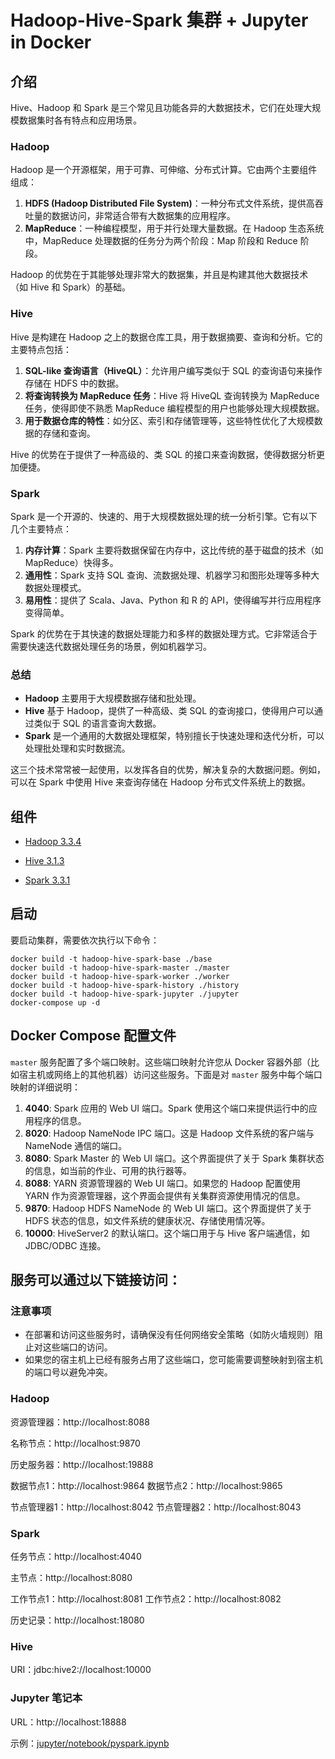 # Hadoop-Hive-Spark 集群 + Jupyter in Docker

## 介绍
Hive、Hadoop 和 Spark 是三个常见且功能各异的大数据技术，它们在处理大规模数据集时各有特点和应用场景。

### Hadoop

Hadoop 是一个开源框架，用于可靠、可伸缩、分布式计算。它由两个主要组件组成：

1. **HDFS (Hadoop Distributed File System)**：一种分布式文件系统，提供高吞吐量的数据访问，非常适合带有大数据集的应用程序。
2. **MapReduce**：一种编程模型，用于并行处理大量数据。在 Hadoop 生态系统中，MapReduce 处理数据的任务分为两个阶段：Map 阶段和 Reduce 阶段。

Hadoop 的优势在于其能够处理非常大的数据集，并且是构建其他大数据技术（如 Hive 和 Spark）的基础。

### Hive

Hive 是构建在 Hadoop 之上的数据仓库工具，用于数据摘要、查询和分析。它的主要特点包括：

1. **SQL-like 查询语言（HiveQL）**：允许用户编写类似于 SQL 的查询语句来操作存储在 HDFS 中的数据。
2. **将查询转换为 MapReduce 任务**：Hive 将 HiveQL 查询转换为 MapReduce 任务，使得即使不熟悉 MapReduce 编程模型的用户也能够处理大规模数据。
3. **用于数据仓库的特性**：如分区、索引和存储管理等，这些特性优化了大规模数据的存储和查询。

Hive 的优势在于提供了一种高级的、类 SQL 的接口来查询数据，使得数据分析更加便捷。

### Spark

Spark 是一个开源的、快速的、用于大规模数据处理的统一分析引擎。它有以下几个主要特点：

1. **内存计算**：Spark 主要将数据保留在内存中，这比传统的基于磁盘的技术（如 MapReduce）快得多。
2. **通用性**：Spark 支持 SQL 查询、流数据处理、机器学习和图形处理等多种大数据处理模式。
3. **易用性**：提供了 Scala、Java、Python 和 R 的 API，使得编写并行应用程序变得简单。

Spark 的优势在于其快速的数据处理能力和多样的数据处理方式。它非常适合于需要快速迭代数据处理任务的场景，例如机器学习。

### 总结

- **Hadoop** 主要用于大规模数据存储和批处理。
- **Hive** 基于 Hadoop，提供了一种高级、类 SQL 的查询接口，使得用户可以通过类似于 SQL 的语言查询大数据。
- **Spark** 是一个通用的大数据处理框架，特别擅长于快速处理和迭代分析，可以处理批处理和实时数据流。

这三个技术常常被一起使用，以发挥各自的优势，解决复杂的大数据问题。例如，可以在 Spark 中使用 Hive 来查询存储在 Hadoop 分布式文件系统上的数据。

## 组件

* [Hadoop 3.3.4](https://hadoop.apache.org/)

* [Hive 3.1.3](http://hive.apache.org/)

* [Spark 3.3.1](https://spark.apache.org/)

## 启动

要启动集群，需要依次执行以下命令：
```
docker build -t hadoop-hive-spark-base ./base
docker build -t hadoop-hive-spark-master ./master
docker build -t hadoop-hive-spark-worker ./worker
docker build -t hadoop-hive-spark-history ./history
docker build -t hadoop-hive-spark-jupyter ./jupyter
docker-compose up -d
```

## Docker Compose 配置文件

`master` 服务配置了多个端口映射。这些端口映射允许您从 Docker 容器外部（比如宿主机或网络上的其他机器）访问这些服务。下面是对 `master` 服务中每个端口映射的详细说明：
1. **4040**: Spark 应用的 Web UI 端口。Spark 使用这个端口来提供运行中的应用程序的信息。
2. **8020**: Hadoop NameNode IPC 端口。这是 Hadoop 文件系统的客户端与 NameNode 通信的端口。
3. **8080**: Spark Master 的 Web UI 端口。这个界面提供了关于 Spark 集群状态的信息，如当前的作业、可用的执行器等。
4. **8088**: YARN 资源管理器的 Web UI 端口。如果您的 Hadoop 配置使用 YARN 作为资源管理器，这个界面会提供有关集群资源使用情况的信息。
5. **9870**: Hadoop HDFS NameNode 的 Web UI 端口。这个界面提供了关于 HDFS 状态的信息，如文件系统的健康状况、存储使用情况等。
6. **10000**: HiveServer2 的默认端口。这个端口用于与 Hive 客户端通信，如 JDBC/ODBC 连接。


## 服务可以通过以下链接访问：

### 注意事项

- 在部署和访问这些服务时，请确保没有任何网络安全策略（如防火墙规则）阻止对这些端口的访问。
- 如果您的宿主机上已经有服务占用了这些端口，您可能需要调整映射到宿主机的端口号以避免冲突。

### Hadoop

资源管理器：http://localhost:8088

名称节点：http://localhost:9870

历史服务器：http://localhost:19888

数据节点1：http://localhost:9864
数据节点2：http://localhost:9865

节点管理器1：http://localhost:8042
节点管理器2：http://localhost:8043

### Spark
任务节点：http://localhost:4040

主节点：http://localhost:8080

工作节点1：http://localhost:8081
工作节点2：http://localhost:8082

历史记录：http://localhost:18080

### Hive
URI：jdbc:hive2://localhost:10000

### Jupyter 笔记本
URL：http://localhost:18888

示例：[jupyter/notebook/pyspark.ipynb](jupyter/notebook/pyspark.ipynb)

